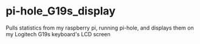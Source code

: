 # pi-hole_G19s_display
Pulls statistics from my raspberry pi, running pi-hole, and displays them on my Logitech G19s keyboard's LCD screen
